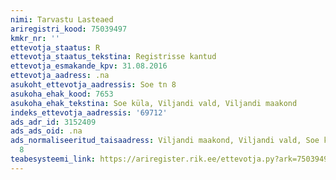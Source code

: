```yaml
---
nimi: Tarvastu Lasteaed
ariregistri_kood: 75039497
kmkr_nr: ''
ettevotja_staatus: R
ettevotja_staatus_tekstina: Registrisse kantud
ettevotja_esmakande_kpv: 31.08.2016
ettevotja_aadress: .na
asukoht_ettevotja_aadressis: Soe tn 8
asukoha_ehak_kood: 7653
asukoha_ehak_tekstina: Soe küla, Viljandi vald, Viljandi maakond
indeks_ettevotja_aadressis: '69712'
ads_adr_id: 3152409
ads_ads_oid: .na
ads_normaliseeritud_taisaadress: Viljandi maakond, Viljandi vald, Soe küla, Soe tn
  8
teabesysteemi_link: https://ariregister.rik.ee/ettevotja.py?ark=75039497&ref=rekvisiidid
---
```

